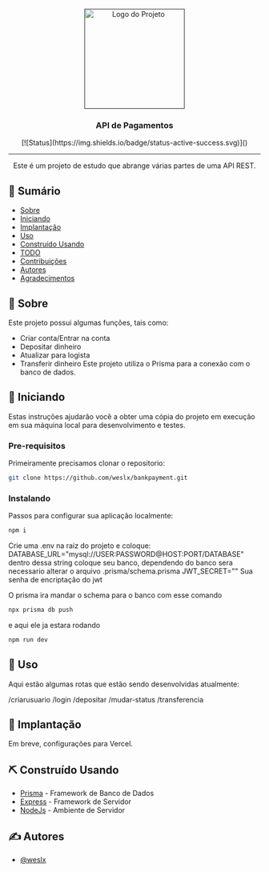 <p align="center">
  <a href="" rel="noopener">
    <img width=200px height=200px src="https://i.imgur.com/6wj0hh6.jpg" alt="Logo do Projeto">
  </a>
</p>

<h3 align="center">API de Pagamentos</h3>

<div align="center">
  [![Status](https://img.shields.io/badge/status-active-success.svg)]()
</div>

---

<p align="center"> Este é um projeto de estudo que abrange várias partes de uma API REST.
    <br> 
</p>

## 📝 Sumário

- [Sobre](#sobre)
- [Iniciando](#iniciando)
- [Implantação](#implantacao)
- [Uso](#uso)
- [Construído Usando](#construido-usando)
- [TODO](../TODO.md)
- [Contribuições](../CONTRIBUTING.md)
- [Autores](#autores)
- [Agradecimentos](#agradecimentos)

## 🧐 Sobre <a name = "sobre"></a>

Este projeto possui algumas funções, tais como:
- Criar conta/Entrar na conta
- Depositar dinheiro
- Atualizar para logista
- Transferir dinheiro
Este projeto utiliza o Prisma para a conexão com o banco de dados.

## 🏁 Iniciando <a name = "iniciando"></a>

Estas instruções ajudarão você a obter uma cópia do projeto em execução em sua máquina local para desenvolvimento e testes.

### Pre-requisitos

Primeiramente precisamos clonar o repositorio:

``` bash
git clone https://github.com/weslx/bankpayment.git
```

### Instalando

Passos para configurar sua aplicação localmente:

``` bash
npm i
```
Crie uma .env na raiz do projeto e coloque: 
DATABASE_URL="mysql://USER:PASSWORD@HOST:PORT/DATABASE" dentro dessa string coloque seu banco, dependendo do banco sera necessario alterar o arquivo .prisma/schema.prisma
JWT_SECRET="" Sua senha de encriptação do jwt

O prisma ira mandar o schema para o banco com esse comando

``` bash
npx prisma db push
```

e aqui ele ja estara rodando

``` bash
npm run dev
```

## 🎈 Uso <a name="uso"></a>

Aqui estão algumas rotas que estão sendo desenvolvidas atualmente:

/criarusuario
/login
/depositar
/mudar-status
/transferencia

## 🚀 Implantação <a name = "implantacao"></a>

Em breve, configurações para Vercel.

## ⛏️ Construído Usando <a name = "construido-usando"></a>

- [Prisma](https://www.prisma.io/) - Framework de Banco de Dados
- [Express](https://expressjs.com/) - Framework de Servidor
- [NodeJs](https://nodejs.org/en/) - Ambiente de Servidor

## ✍️ Autores <a name = "autores"></a>

- [@weslx](https://github.com/weslx)
